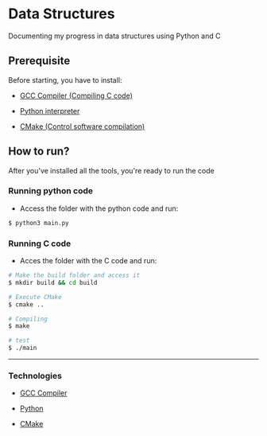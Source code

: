 # Data Structures

Documenting my progress in data structures using Python and C

## Prerequisite

Before starting, you have to install:

* [GCC Compiler (Compiling C code)](https://gcc.gnu.org/install/)

* [Python interpreter](https://www.python.org/downloads/)

* [CMake (Control software compilation)](https://cmake.org/download/)

## How to run?

After you've installed all the tools, you're ready to run the code

### Running python code

* Access the folder with the python code and run:

```bash
$ python3 main.py
```

### Running C code

* Acces the folder with the C code and run:

```bash
# Make the build folder and access it
$ mkdir build && cd build

# Execute CMake
$ cmake ..

# Compiling
$ make

# test
$ ./main
```

---

### Technologies

* [GCC Compiler](https://gcc.gnu.org/)

* [Python](https://www.python.org/)

* [CMake](https://cmake.org/)
